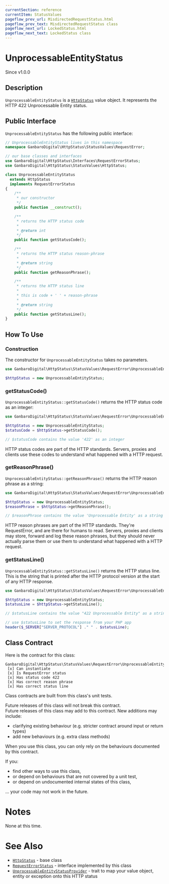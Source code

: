 ```yaml
---
currentSection: reference
currentItem: StatusValues
pageflow_prev_url: MisdirectedRequestStatus.html
pageflow_prev_text: MisdirectedRequestStatus class
pageflow_next_url: LockedStatus.html
pageflow_next_text: LockedStatus class
---
```


# UnprocessableEntityStatus

<div class="callout info">
Since v1.0.0
</div>

## Description

`UnprocessableEntityStatus` is a [`HttpStatus`](HttpStatus.html) value object. It represents the HTTP 422 Unprocessable Entity status.

## Public Interface

`UnprocessableEntityStatus` has the following public interface:

```php
// UnprocessableEntityStatus lives in this namespace
namespace GanbaroDigital\HttpStatus\StatusValues\RequestError;

// our base classes and interfaces
use GanbaroDigital\HttpStatus\Interfaces\RequestErrorStatus;
use GanbaroDigital\HttpStatus\StatusValues\HttpStatus;

class UnprocessableEntityStatus
  extends HttpStatus
  implements RequestErrorStatus
{
    /**
     * our constructor
     */
    public function __construct();

    /**
     * returns the HTTP status code
     *
     * @return int
     */
    public function getStatusCode();

    /**
     * returns the HTTP status reason-phrase
     *
     * @return string
     */
    public function getReasonPhrase();

    /**
     * returns the HTTP status line
     *
     * this is code + ' ' + reason-phrase
     *
     * @return string
     */
    public function getStatusLine();
}
```

## How To Use

### Construction

The constructor for `UnprocessableEntityStatus` takes no parameters.

```php
use GanbaroDigital\HttpStatus\StatusValues\RequestError\UnprocessableEntityStatus;

$httpStatus = new UnprocessableEntityStatus;
```

### getStatusCode()

`UnprocessableEntityStatus::getStatusCode()` returns the HTTP status code as an integer:

```php
use GanbaroDigital\HttpStatus\StatusValues\RequestError\UnprocessableEntityStatus;

$httpStatus = new UnprocessableEntityStatus;
$statusCode = $httpStatus->getStatusCode();

// $statusCode contains the value '422' as an integer
```

HTTP status codes are part of the HTTP standards. Servers, proxies and clients use these codes to understand what happened with a HTTP request.

### getReasonPhrase()

`UnprocessableEntityStatus::getReasonPhrase()` returns the HTTP reason phrase as a string:

```php
use GanbaroDigital\HttpStatus\StatusValues\RequestError\UnprocessableEntityStatus;

$httpStatus = new UnprocessableEntityStatus;
$reasonPhrase = $httpStatus->getReasonPhrase();

// $reasonPhrase contains the value 'Unprocessable Entity' as a string
```

HTTP reason phrases are part of the HTTP standards. They're RequestError, and are there for humans to read. Servers, proxies and clients may store, forward and log these reason phrases, but they should never actually parse them or use them to understand what happened with a HTTP request.

### getStatusLine()

`UnprocessableEntityStatus::getStatusLine()` returns the HTTP status line. This is the string that is printed after the HTTP protocol version at the start of any HTTP response.

```php
use GanbaroDigital\HttpStatus\StatusValues\RequestError\UnprocessableEntityStatus;

$httpStatus = new UnprocessableEntityStatus;
$statusLine = $httpStatus->getStatusLine();

// $statusLine contains the value "422 Unprocessable Entity" as a string

// use $statusLine to set the response from your PHP app
header($_SERVER["SERVER_PROTOCOL"] ." " . $statusLine);
```

## Class Contract

Here is the contract for this class:

    GanbaroDigital\HttpStatus\StatusValues\RequestError\UnprocessableEntityStatus
     [x] Can instantiate
     [x] Is RequestError status
     [x] Has status code 422
     [x] Has correct reason phrase
     [x] Has correct status line

Class contracts are built from this class's unit tests.

<div class="callout success">
Future releases of this class will not break this contract.
</div>

<div class="callout info" markdown="1">
Future releases of this class may add to this contract. New additions may include:

* clarifying existing behaviour (e.g. stricter contract around input or return types)
* add new behaviours (e.g. extra class methods)
</div>

<div class="callout warning" markdown="1">
When you use this class, you can only rely on the behaviours documented by this contract.

If you:

* find other ways to use this class,
* or depend on behaviours that are not covered by a unit test,
* or depend on undocumented internal states of this class,

... your code may not work in the future.
</div>

# Notes

None at this time.

# See Also

* [`HttpStatus`](HttpStatus.html) - base class
* [`RequestErrorStatus`](RequestErrorStatus.html) - interface implemented by this class
* [`UnprocessableEntityStatusProvider`](../StatusProviders/UnprocessableEntityStatusProvider.html) - trait to map your value object, entity or exception onto this HTTP status
